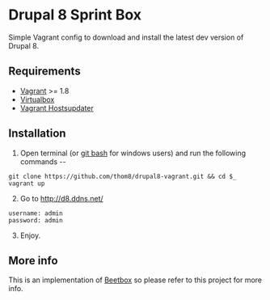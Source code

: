 # Drupal 8 Sprint Box

Simple Vagrant config to download and install the latest dev version of Drupal 8.

## Requirements

* [Vagrant](https://www.vagrantup.com/) >= 1.8
* [Virtualbox](https://www.virtualbox.org/)
* [Vagrant Hostsupdater](https://github.com/cogitatio/vagrant-hostsupdater)

## Installation

  1. Open terminal (or [git bash](https://msysgit.github.io/) for windows users) and run the following commands --

  ```
  git clone https://github.com/thom8/drupal8-vagrant.git && cd $_
  vagrant up
  ```

  2. Go to http://d8.ddns.net/

  ```
  username: admin
  password: admin
  ```

  3. Enjoy.

## More info

This is an implementation of [Beetbox](https://github.com/beetboxvm/beetbox) so please refer to this project for more info.
